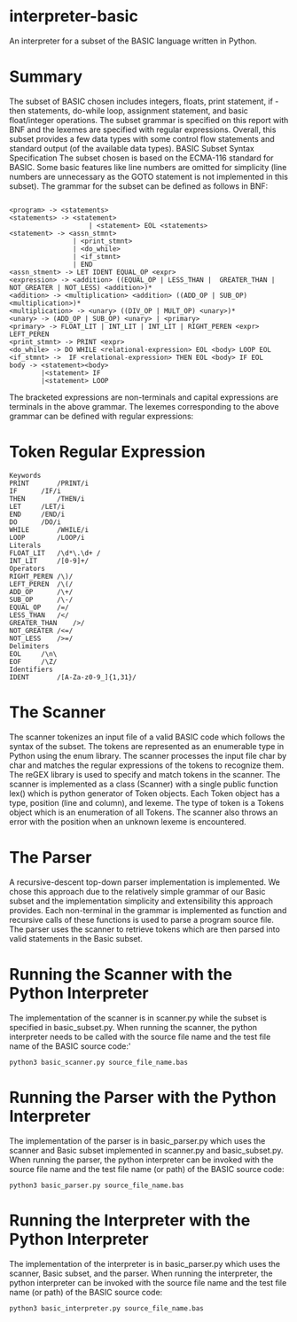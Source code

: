 # interpreter-basic
An interpreter for a subset of the BASIC language written in Python.
# Summary 
The subset of BASIC chosen includes integers, floats, print statement, if -then statements, do-while loop, assignment statement, and basic float/integer operations. The subset grammar is specified on this report with BNF and the lexemes are specified with regular expressions. Overall, this subset provides a few data types with some control flow statements and standard output (of the available data types).
BASIC Subset Syntax Specification
The subset chosen is based on the ECMA-116 standard for BASIC. Some basic features like line numbers are omitted for simplicity (line numbers are unnecessary as the GOTO statement is not implemented in this subset). The grammar for the subset can be defined as follows in BNF:
```

<program> -> <statements>
<statements> -> <statement>
                    | <statement> EOL <statements>
<statement> -> <assn_stmnt>
                | <print_stmnt>
                | <do_while>
                | <if_stmnt>
                | END
<assn_stment> -> LET IDENT EQUAL_OP <expr>
<expression> -> <addition> ((EQUAL_OP | LESS_THAN |  GREATER_THAN | NOT_GREATER | NOT_LESS) <addition>)*
<addition> -> <multiplication> <addition> ((ADD_OP | SUB_OP) <multiplication>)*
<multiplication> -> <unary> ((DIV_OP | MULT_OP) <unary>)*
<unary> -> (ADD_OP | SUB_OP) <unary> | <primary>
<primary> -> FLOAT_LIT | INT_LIT | INT_LIT | RIGHT_PEREN <expr>  LEFT_PEREN
<print_stmnt> -> PRINT <expr>
<do_while> -> DO WHILE <relational-expression> EOL <body> LOOP EOL
<if_stmnt> ->  IF <relational-expression> THEN EOL <body> IF EOL
body -> <statement><body>
        |<statement> IF
        |<statement> LOOP

```
The bracketed expressions are non-terminals and capital expressions are terminals in the above grammar. The lexemes corresponding to the above grammar can be defined with regular expressions: 
# Token	Regular Expression 
```
Keywords
PRINT		/PRINT/i
IF		/IF/i
THEN		/THEN/i
LET		/LET/i
END		/END/i
DO		/DO/i
WHILE		/WHILE/i
LOOP		/LOOP/i
Literals
FLOAT_LIT	/\d*\.\d+ /
INT_LIT		/[0-9]+/
Operators
RIGHT_PEREN	/\)/
LEFT_PEREN	/\(/
ADD_OP		/\+/
SUB_OP		/\-/
EQUAL_OP	/=/
LESS_THAN	/</
GREATER_THAN	/>/
NOT_GREATER	/<=/
NOT_LESS	/>=/
Delimiters
EOL		/\n\
EOF		/\Z/
Identifiers
IDENT		/[A-Za-z0-9_]{1,31}/
```

# The Scanner
The scanner tokenizes an input file of a valid BASIC code which follows the syntax of the subset. The tokens are represented as an enumerable type in Python using the enum library. The scanner processes the input file char by char and matches the regular expressions of the tokens to recognize them. The reGEX library is used to specify and match tokens in the scanner. The scanner is implemented as a class (Scanner) with a single public function lex() which is python generator of Token objects. Each Token object has a type, position (line and column), and lexeme. The type of token is a Tokens object which is an enumeration of all Tokens. The scanner also throws an error with the position when an unknown lexeme is encountered.

# The Parser 
A recursive-descent top-down parser implementation is implemented. We chose this approach due to the relatively simple grammar of our Basic subset and the implementation simplicity and extensibility this approach provides. Each non-terminal in the grammar is implemented as function and recursive calls of these functions is used to parse a program source file. The parser uses the scanner to retrieve tokens which are then parsed into valid statements in the Basic subset.   


# Running the Scanner with the Python Interpreter
The implementation of the scanner is in scanner.py while the subset is specified in basic_subset.py. When running the scanner, the python interpreter needs to be called with the source file name and the test file name of the BASIC source code:'

```python3 basic_scanner.py source_file_name.bas ```

# Running the Parser with the Python Interpreter
The implementation of the parser is in basic_parser.py which uses the scanner and Basic subset implemented in scanner.py and basic_subset.py. When running the parser, the python interpreter can be invoked with the source file name and the test file name (or path) of the BASIC source code: 

```python3 basic_parser.py source_file_name.bas ```

# Running the Interpreter with the Python Interpreter
The implementation of the interpreter is in basic_parser.py which uses the scanner, Basic subset, and the parser. When running the interpreter, the python interpreter can be invoked with the source file name and the test file name (or path) of the BASIC source code: 

```python3 basic_interpreter.py source_file_name.bas ```

